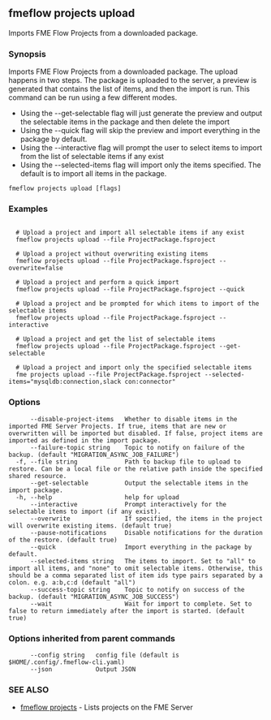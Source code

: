 ## fmeflow projects upload

Imports FME Flow Projects from a downloaded package.

### Synopsis

Imports FME Flow Projects from a downloaded package. The upload happens in two steps. The package is uploaded to the server, a preview is generated that contains the list of items, and then the import is run. This command can be run using a few different modes.
- Using the --get-selectable flag will just generate the preview and output the selectable items in the package and then delete the import
- Using the --quick flag will skip the preview and import everything in the package by default.
- Using the --interactive flag will prompt the user to select items to import from the list of selectable items if any exist
- Using the --selected-items flag will import only the items specified. The default is to import all items in the package.

```
fmeflow projects upload [flags]
```

### Examples

```

  # Upload a project and import all selectable items if any exist
  fmeflow projects upload --file ProjectPackage.fsproject

  # Upload a project without overwriting existing items
  fmeflow projects upload --file ProjectPackage.fsproject --overwrite=false
  
  # Upload a project and perform a quick import
  fmeflow projects upload --file ProjectPackage.fsproject --quick
  
  # Upload a project and be prompted for which items to import of the selectable items
  fmeflow projects upload --file ProjectPackage.fsproject --interactive 
 
  # Upload a project and get the list of selectable items
  fmeflow projects upload --file ProjectPackage.fsproject --get-selectable
  
  # Upload a project and import only the specified selectable items
  fme projects upload --file ProjectPackage.fsproject --selected-items="mysqldb:connection,slack con:connector"
```

### Options

```
      --disable-project-items   Whether to disable items in the imported FME Server Projects. If true, items that are new or overwritten will be imported but disabled. If false, project items are imported as defined in the import package.
      --failure-topic string    Topic to notify on failure of the backup. (default "MIGRATION_ASYNC_JOB_FAILURE")
  -f, --file string             Path to backup file to upload to restore. Can be a local file or the relative path inside the specified shared resource.
      --get-selectable          Output the selectable items in the import package.
  -h, --help                    help for upload
      --interactive             Prompt interactively for the selectable items to import (if any exist).
      --overwrite               If specified, the items in the project will overwrite existing items. (default true)
      --pause-notifications     Disable notifications for the duration of the restore. (default true)
      --quick                   Import everything in the package by default.
      --selected-items string   The items to import. Set to "all" to import all items, and "none" to omit selectable items. Otherwise, this should be a comma separated list of item ids type pairs separated by a colon. e.g. a:b,c:d (default "all")
      --success-topic string    Topic to notify on success of the backup. (default "MIGRATION_ASYNC_JOB_SUCCESS")
      --wait                    Wait for import to complete. Set to false to return immediately after the import is started. (default true)
```

### Options inherited from parent commands

```
      --config string   config file (default is $HOME/.config/.fmeflow-cli.yaml)
      --json            Output JSON
```

### SEE ALSO

* [fmeflow projects](fmeflow_projects.md)	 - Lists projects on the FME Server

